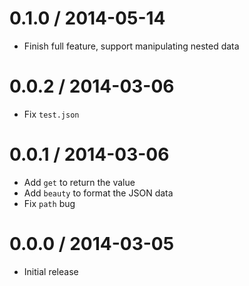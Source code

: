 
0.1.0 / 2014-05-14
==================

  * Finish full feature, support manipulating nested data

0.0.2 / 2014-03-06
==================

  * Fix `test.json`

0.0.1 / 2014-03-06
==================

  * Add `get` to return the value
  * Add `beauty` to format the JSON data
  * Fix `path` bug

0.0.0 / 2014-03-05
==================

  * Initial release